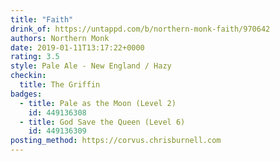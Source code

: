 ```yaml
---
title: "Faith"
drink_of: https://untappd.com/b/northern-monk-faith/970642
authors: Northern Monk
date: 2019-01-11T13:17:22+0000
rating: 3.5
style: Pale Ale - New England / Hazy
checkin:
  title: The Griffin
badges:
  - title: Pale as the Moon (Level 2)
    id: 449136308
  - title: God Save the Queen (Level 6)
    id: 449136309
posting_method: https://corvus.chrisburnell.com
---
```

